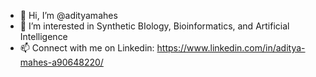 - 👋 Hi, I’m @adityamahes
- 👀 I’m interested in Synthetic BIology, Bioinformatics, and Artificial Intelligence
- 📫 Connect with me on Linkedin: https://www.linkedin.com/in/aditya-mahes-a90648220/
 

<!---
adityamahes/adityamahes is a ✨ special ✨ repository because its `README.md` (this file) appears on your GitHub profile.
You can click the Preview link to take a look at your changes.
--->
